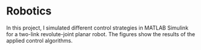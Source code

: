 # Robotics
In this project, I simulated different control strategies in MATLAB Simulink for a two-link revolute-joint planar robot. The figures show the results of the applied control algorithms.
